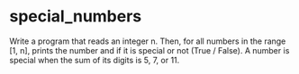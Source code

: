# special_numbers
Write a program that reads an integer n. Then, for all numbers in the range [1, n], prints the number and if it is special or not (True / False). 
A number is special when the sum of its digits is 5, 7, or 11.
